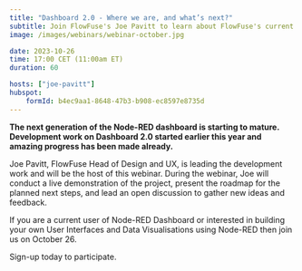 ```yaml
---
title: "Dashboard 2.0 - Where we are, and what’s next?"
subtitle: Join FlowFuse's Joe Pavitt to learn about FlowFuse's current development work to update Node-RED Dashboard project.
image: /images/webinars/webinar-october.jpg

date: 2023-10-26
time: 17:00 CET (11:00am ET) 
duration: 60

hosts: ["joe-pavitt"]
hubspot:
    formId: b4ec9aa1-8648-47b3-b908-ec8597e8735d
---
```


**The next generation of the Node-RED dashboard is starting to mature. Development work on Dashboard 2.0 started earlier this year and amazing progress has been made already.**

<!--more-->

Joe Pavitt, FlowFuse Head of Design and UX, is leading the development work and will be the host of this webinar. During the webinar, Joe will conduct a live demonstration of the project, present the roadmap for the planned next steps, and lead an open discussion to gather new ideas and feedback.

If you are a current user of Node-RED Dashboard or interested in building your own User Interfaces and Data Visualisations using Node-RED then join us on October 26.

Sign-up today to participate.


